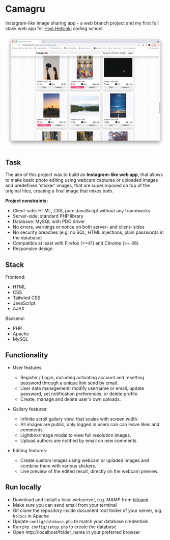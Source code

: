# Camagru

Instagram-like image sharing app - a web branch project and my first full stack web app for [Hive Helsinki](https://www.hive.fi/en/) coding school.

<p align="center">
  <img src="https://github.com/pesonkim/camagru/blob/master/app/assets/img/Screen%20Shot%202021-10-08%20at%205.55.39%20PM.png">
</p>

## Task

The aim of this project was to build an **Instagram-like web app**, that allows to make basic photo editing using webcam captures or uploaded images and predefined 'sticker' images, that are superimposed on top of the original files, creating a final image that mixes both.

**Project constraints:**

- Client-side: HTML, CSS, pure JavaScript without any frameworks
- Server-side: standard PHP library
- Database: MySQL with PDO driver 
- No errors, warnings or notice on both server- and client- sides
- No security breaches (e.g. no SQL, HTML injections, plain passwords in the database)
- Compatible at least with Firefox (>=41) and Chrome (>= 46)
- Responsive design

## Stack

Frontend:

- HTML
- CSS
- Tailwind CSS
- JavaScript
- AJAX

Backend:

- PHP
- Apache
- MySQL

## Functionality

* User features:
	* Register / Login, including activating account and resetting password through a unique link send by email.
	* User data management: modify username or email, update password, set notification preferences, or delete profile.
	* Create, manage and delete user's own uploads.


* Gallery features:
	* Infinite scroll gallery view, that scales with screen width.
	* All images are public, only logged in users can can leave likes and comments.
	* Lightbox/Image modal to view full resolution images.
	* Upload authors are notified by email on new comments.

* Editing features:
	* Create custom images using webcam or upladed images and combine them with various stickers.
	* Live preview of the edited result, directly on the webcam preview.

## Run locally
* Download and install a local webserver, e.g. MAMP from [bitnami](https://bitnami.com/stack/mamp)
* Make sure you can send email from your terminal
* Git clone the repository inside document root folder of your server, e.g. `htdocs` in Apache
* Update `config/database.php` to match your database credentials
* Run `php config/setup.php` to create the database
* Open http://localhost/folder_name in your preferred browser
